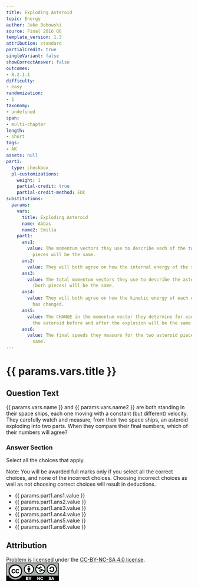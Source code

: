 ```yaml
---
title: Exploding Asteroid
topic: Energy
author: Jake Bobowski
source: Final 2016 Q6
template_version: 1.3
attribution: standard
partialCredit: true
singleVariant: false
showCorrectAnswer: false
outcomes:
- 8.2.1.1
difficulty:
- easy
randomization:
- 1
taxonomy:
- undefined
span:
- multi-chapter
length:
- short
tags:
- AK
assets: null
part1:
  type: checkbox
  pl-customizations:
    weight: 1
    partial-credit: true
    partial-credit-method: EDC
substitutions:
  params:
    vars:
      title: Exploding Asteroid
      name: Abbas
      name2: Emilia
    part1:
      ans1:
        value: The momentum vectors they use to describe each of the two asteroid
          pieces will be the same.
      ans2:
        value: They will both agree on how the internal energy of the system has changed.
      ans3:
        value: The total momentum vectors they use to describe the asteroid system
          (both pieces) will be the same.
      ans4:
        value: They will both agree on how the kinetic energy of each of the pieces
          has changed.
      ans5:
        value: The CHANGE in the momentum vector they determine for each piece of
          the asteroid before and after the explosion will be the same.
      ans6:
        value: The final speeds they measure for the two asteroid pieces will be the
          same.
---
```

# {{ params.vars.title }}

## Question Text

{{ params.vars.name }} and {{ params.vars.name2 }} are both standing in their space ships, each one moving with a constant (but different) velocity. They carefully watch and measure, from their two space ships, an asteroid exploding into two parts. When they compare their final numbers, which of their numbers will agree?

### Answer Section

Select all the choices that apply.

Note: You will be awarded full marks only if you select all the correct choices, and none of the incorrect choices. Choosing incorrect choices as well as not choosing correct choices will result in deductions.

- {{ params.part1.ans1.value }}
- {{ params.part1.ans2.value }}
- {{ params.part1.ans3.value }}
- {{ params.part1.ans4.value }}
- {{ params.part1.ans5.value }}
- {{ params.part1.ans6.value }}

## Attribution

Problem is licensed under the [CC-BY-NC-SA 4.0 license](https://creativecommons.org/licenses/by-nc-sa/4.0/).<br> ![The Creative Commons 4.0 license requiring attribution-BY, non-commercial-NC, and share-alike-SA license.](https://raw.githubusercontent.com/firasm/bits/master/by-nc-sa.png)